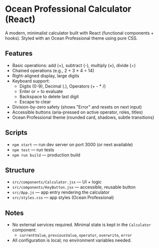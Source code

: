 # Ocean Professional Calculator (React)

A modern, minimalist calculator built with React (functional components + hooks). Styled with an Ocean Professional theme using pure CSS.

## Features

- Basic operations: add (+), subtract (-), multiply (×), divide (÷)
- Chained operations (e.g., 2 + 3 × 4 = 14)
- Right-aligned display, large digits
- Keyboard support:
  - Digits (0-9), Decimal (.), Operators (+ - * /)
  - Enter or = to evaluate
  - Backspace to delete last digit
  - Escape to clear
- Division-by-zero safety (shows "Error" and resets on next input)
- Accessible buttons (aria-pressed on active operator, roles, titles)
- Ocean Professional theme (rounded card, shadows, subtle transitions)

## Scripts

- `npm start` — run dev server on port 3000 (or next available)
- `npm test` — run tests
- `npm run build` — production build

## Structure

- `src/components/Calculator.jsx` — UI + logic
- `src/components/KeyButton.jsx` — accessible, reusable button
- `src/App.js` — app entry rendering the calculator
- `src/styles.css` — app styles (Ocean Professional)

## Notes

- No external services required. Minimal state is kept in the `Calculator` component:
  - `currentValue`, `previousValue`, `operator`, `overwrite`, `error`
- All configuration is local; no environment variables needed.

